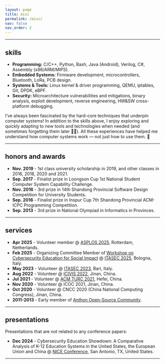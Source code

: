```yaml
---
layout: page
title: misc
permalink: /misc/
nav: false
nav_order: 2
---
```


---

## skills

- **Programming:** 
  C/C++, Python, Bash, Java (Android), Verilog, C#, Assembly (x86/ARM/MIPS).
- **Embedded Systems:** 
  Firmware development, microcontrollers, Bluetooth, LoRa, PCB design.
- **Systems & Tools:** 
  Linux kernel & driver programming, QEMU, iptables, Git, DPDK, eBPF.
- **Security:** 
  Microarchitecture vulnerabilities and mitigations, binary analysis, exploit development, reverse engineering, HW&SW cross-platform debugging.

I’ve always been fascinated by the hard-core techniques that underpin computer systems! In addition to the skills above, I enjoy exploring and quickly adapting to new tools and technologies when needed (and sometimes forgetting them later 🤦‍♂️). All these experiences have helped me understand how computer systems work — not just how to use them. 🤗

---

## honors and awards

- **Nov. 2019** - 1st class university scholarship in 2019, and other classes in 2016, 2018, 2020 and 2021.
- **Sep. 2017** - Finalist prize in Loongson Cup 1st National Student Computer System Capability Challenge.
- **Nov. 2016** - 3rd prize in 14th Shandong Provincial Software Design Competition for University Students.
- **Sep. 2016** - Finalist prize in Inspur Cup 7th Shandong Provincial ACM-ICPC Programming Competition. 
- **Sep. 2013** - 3rd prize in National Olympiad in Informatics in Provinces. 

---

## services

- **Apr 2025** - Volunteer member @ [ASPLOS 2025](https://www.asplos-conference.org/asplos2025/), Rotterdam, Netherlands.
- **Feb 2025** - Organizing Committee Member of [Workshop on Cybersecurity Education for Social Impact](https://sites.google.com/imtlucca.it/cesi-workshop/) @ [ITASEC 2025](https://itasec.it/), Bologna, Italy.
- **May 2023** - Volunteer @ [ITASEC 2023](https://2023.itasec.it/), Bari, Italy.
- **Aug 2022** - Volunteer @ [ICIVIS 2022](http://www.icivis.net/), Jinan, China.
- **Jul 2021** - Volunteer @ [ACM TURC 2021](https://www.acmturc.com/2021/cn/index.html), Hefei, China.
- **Nov 2020** - Volunteer @ ICOC 2021, Jinan, China.
- **Oct 2020** - Volunteer @ CNCC 2020 (China National Computing Congress), Jinan, China.
- **2011-2013** - Early member of [Anthon Open-Source Community](https://aosc.io).

---

## presentations

Presentations that are *not* related to any conference papers:

- **Dec 2024** - Cybersecurity Education Showdown: A Comparative Analysis of K-12 Education Systems in the United States, the European Union and China @ [NICE Conference](https://niceconference.org/), San Antonio, TX, United States.

---